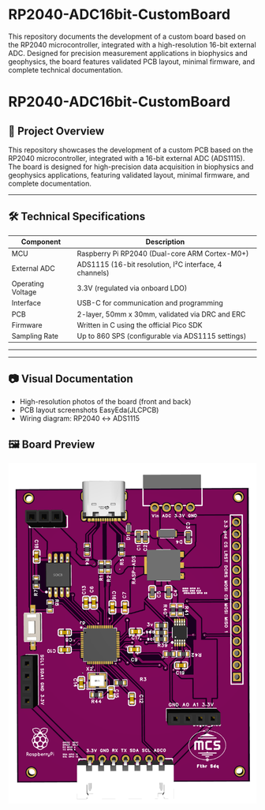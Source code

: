 # RP2040-ADC16bit-CustomBoard
This repository documents the development of a custom board based on the RP2040 microcontroller, integrated with a high-resolution 16-bit external ADC. Designed for precision measurement applications in biophysics and geophysics, the board features validated PCB layout, minimal firmware, and complete technical documentation.

# RP2040-ADC16bit-CustomBoard

## 🧭 Project Overview
This repository showcases the development of a custom PCB based on the RP2040 microcontroller, integrated with a 16-bit external ADC (ADS1115). The board is designed for high-precision data acquisition in biophysics and geophysics applications, featuring validated layout, minimal firmware, and complete documentation.

---

## 🛠️ Technical Specifications

| Component         | Description                                                             |
|------------------|-------------------------------------------------------------------------|
| MCU              | Raspberry Pi RP2040 (Dual-core ARM Cortex-M0+)                          |
| External ADC     | ADS1115 (16-bit resolution, I²C interface, 4 channels)                  |
| Operating Voltage| 3.3V (regulated via onboard LDO)                                        |
| Interface        | USB-C for communication and programming                                 |
| PCB              | 2-layer, 50mm x 30mm, validated via DRC and ERC                         |
| Firmware         | Written in C using the official Pico SDK                                |
| Sampling Rate    | Up to 860 SPS (configurable via ADS1115 settings)                      |

---


---

## 📷 Visual Documentation

- High-resolution photos of the board (front and back)
- PCB layout screenshots EasyEda(JLCPCB)
- Wiring diagram: RP2040 ↔ ADS1115

## 🖼️ Board Preview

![Custom RP2040 Board](rasp_adc16bit.png)




